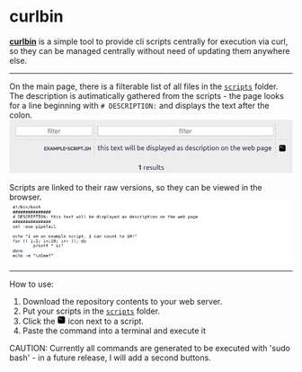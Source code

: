 # curlbin

**[curlbin](https://gitlab.winterstein.one/web-apps/curlbin)** is a simple tool to provide cli scripts centrally for execution via curl, so they can be managed centrally without need of updating them anywhere else.

---

On the main page, there is a filterable list of all files in the [`scripts`](scripts/) folder.\
The description is autimatically gathered from the scripts - the page looks for a line beginning with `# DESCRIPTION:` and displays the text after the colon.\
![screenshot 'main'](inc/img/screenshot_main.png)

Scripts are linked to their raw versions, so they can be viewed in the browser.\
![screenshot 'script'](inc/img/screenshot_script.png)

---

How to use:
1. Download the repository contents to your web server.
1. Put your scripts in the [`scripts`](scripts/) folder.
1. Click the <img src="inc/img/sh.png" alt="shell" height="15" width="15"> icon next to a script.
1. Paste the command into a terminal and execute it

CAUTION: Currently all commands are generated to be executed with 'sudo bash' - in a future release, I will add a second buttons.
